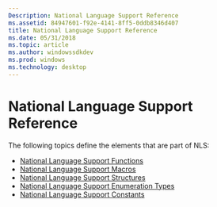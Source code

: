 ```yaml
---
Description: National Language Support Reference
ms.assetid: 84947601-f92e-4141-8ff5-0ddb8346d407
title: National Language Support Reference
ms.date: 05/31/2018
ms.topic: article
ms.author: windowssdkdev
ms.prod: windows
ms.technology: desktop
---
```


# National Language Support Reference

The following topics define the elements that are part of NLS:

-   [National Language Support Functions](national-language-support-functions.md)
-   [National Language Support Macros](national-language-support-macros.md)
-   [National Language Support Structures](national-language-support-structures.md)
-   [National Language Support Enumeration Types](national-language-support-enumeration-types.md)
-   [National Language Support Constants](national-language-support-constants.md)

 

 



